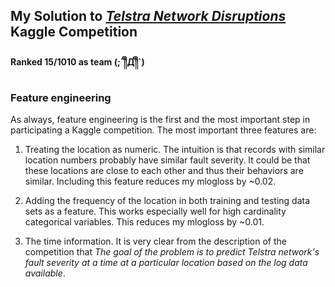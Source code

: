 ## My Solution to [*Telstra Network Disruptions*](https://www.kaggle.com/c/telstra-recruiting-network) Kaggle Competition
#### Ranked 15/1010 as team (;´༎ຶД༎ຶ`)

### Feature engineering
As always, feature engineering is the first and the most important step in participating a Kaggle competition. The most important three features are:

1. Treating the location as numeric. The intuition is that records with similar location numbers probably have similar fault severity. It could be that these locations are close to each other and thus their behaviors are similar. Including this feature reduces my mlogloss by ~0.02.
2. Adding the frequency of the location in both training and testing data sets as a feature. This works especially well for high cardinality categorical variables. This reduces my mlogloss by ~0.01.

3. The time information. It is very clear from the description of the competition that *The goal of the problem is to predict Telstra network's fault severity at a time at a particular location based on the log data available*.
